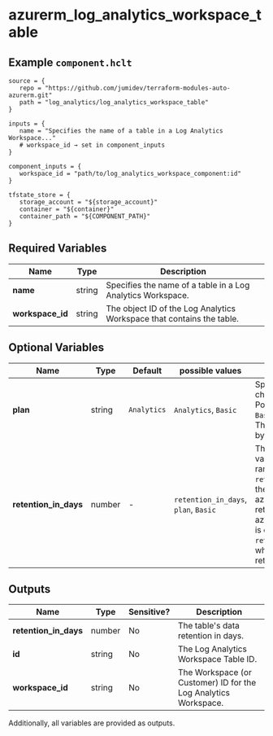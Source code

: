 # azurerm_log_analytics_workspace_table



## Example `component.hclt`

```hcl
source = {
   repo = "https://github.com/jumidev/terraform-modules-auto-azurerm.git"   
   path = "log_analytics/log_analytics_workspace_table"   
}

inputs = {
   name = "Specifies the name of a table in a Log Analytics Workspace..."   
   # workspace_id → set in component_inputs
}

component_inputs = {
   workspace_id = "path/to/log_analytics_workspace_component:id"   
}

tfstate_store = {
   storage_account = "${storage_account}"   
   container = "${container}"   
   container_path = "${COMPONENT_PATH}"   
}

```

## Required Variables

| Name | Type |  Description |
| ---- | --------- |  ----------- |
| **name** | string |  Specifies the name of a table in a Log Analytics Workspace. | 
| **workspace_id** | string |  The object ID of the Log Analytics Workspace that contains the table. | 

## Optional Variables

| Name | Type |  Default  |  possible values |  Description |
| ---- | --------- |  ----------- | ----------- | ----------- |
| **plan** | string |  `Analytics`  |  `Analytics`, `Basic`  |  Specify the system how to handle and charge the logs ingested to the table. Possible values are `Analytics` and `Basic`. Defaults to `Analytics`. -> **Note:** The `name` of tables currently supported by the `Basic` plan can be found [here](https://learn.microsoft.com/en-us/azure/azure-monitor/logs/basic-logs-configure?tabs=portal-1#supported-tables). | 
| **retention_in_days** | number |  -  |  `retention_in_days`, `plan`, `Basic`  |  The table's retention in days. Possible values are either 7 (Free Tier only) or range between 30 and 730. -> **Note:** `retention_in_days` will revert back to the value of azurerm_log_analytics_workspace retention_in_days when a azurerm_log_analytics_workspace_table is deleted. -> **Note:** The `retention_in_days` cannot be specified when `plan` is `Basic` because the retention is fixed at eight days. | 



## Outputs

| Name | Type | Sensitive? | Description |
| ---- | ---- | --------- | --------- |
| **retention_in_days** | number | No  | The table's data retention in days. | 
| **id** | string | No  | The Log Analytics Workspace Table ID. | 
| **workspace_id** | string | No  | The Workspace (or Customer) ID for the Log Analytics Workspace. | 

Additionally, all variables are provided as outputs.
